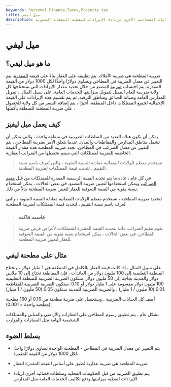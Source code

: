 ```yaml
---
keywords: Personal Finance,Taxes,Property tax
title: ميل ليفي
description: ضريبة المطحنة هي معدل ضريبة الممتلكات المقدرة الذي تستخدمه الحكومات المحلية والولايات القضائية الأخرى لزيادة الإيرادات لتغطية النفقات السنوية.
---
```


# ميل ليفي
## ما هو ميل ليفي؟

ضريبة المطحنة هي ضريبة الأملاك. يتم تطبيقه على العقار بناءً على قيمته [المقدرة](/assessedvalue). يتم التعبير عن معدل الضريبة في المطاحن ويساوي دولارًا واحدًا لكل 1000 دولار من القيمة المقدرة. يتم احتساب [ضريبة](/levy) المصنع من خلال تحديد مقدار الإيرادات التي ستحتاجها كل ولاية ضريبية للعام المقبل لتمويل ميزانيتها للخدمات العامة. على سبيل المثال ، تمويل المدارس العامة وصيانة الحدائق ومناطق الترفيه. ثم يتم تقسيم هذه الإيرادات على القيمة الإجمالية لجميع الممتلكات داخل المنطقة. أخيرًا ، يتم إضافة السعر من كل ولاية للحصول على ضريبة المطحنة للمنطقة بأكملها .

## كيف يعمل ميل ليفيز

يمكن أن يكون هناك العديد من السلطات الضريبية في منطقة واحدة ، والتي يمكن أن تشمل مناطق المدارس والمقاطعات والمدن. عندما يتعلق الأمر بضريبة المطاحن ، يتم التعبير عن معدل الضرائب في المطاحن. تحدد ضريبة المطحنة هذه مقدار القيمة الخاضعة للضريبة لممتلكاتك التي سيتم تحصيلها من الضرائب العقارية.

> تستخدم معظم الولايات القضائية معادلة النسبة المئوية ، والتي تُعرف باسم نسبة التقييم ، لتحديد قيمة الممتلكات لضريبة المطحنة.

>

في كل عام ، عادة ما يتم تحديد القيمة الرسمية المقدرة للممتلكات من قبل [مقيم الضرائب](/assessor) ويمكن استخدامها لتعيين ضريبة المصنع. في بعض الحالات ، يمكن استخدام نسبة مئوية من القيمة السوقية للعقار لتعيين ضريبة المطحنة بدلاً من ذلك.

لتحديد ضريبة المطحنة ، تستخدم معظم الولايات القضائية معادلة النسبة المئوية ، والتي تُعرف باسم نسبة التقييم ، لتحديد قيمة الممتلكات لضريبة المطحنة.

> ### فاست فاكت

> يقوم مقيم الضرائب عادة بتحديد القيمة المقدرة للممتلكات لأغراض فرض ضريبة المطاحن. في بعض الحالات ، يمكن استخدام نسبة مئوية من القيمة السوقية للعقار لتعيين ضريبة المطحنة.

>

## مثال على مطحنة ليفي

على سبيل المثال ، إذا كانت قيمة العقار بالكامل في المنطقة هي 1 مليار دولار ، وتحتاج المنطقة التعليمية إلى 100 مليون دولار من العائدات ، فإن المقاطعة تحتاج إلى 10 ملايين دولار والمدينة بحاجة إلى 50 مليون دولار. ستكون الضريبة الضريبية للمنطقة التعليمية 100 مليون دولار مقسومة على 1 مليار دولار أو 0.10. ستكون الضريبة الضريبية للمقاطعة 0.01 (10 مليون / 1 مليار) ، والضريبة الضريبية للمدينة ستكون 0.05 (50 مليون / 1 مليار).

أضف كل الجبايات الضريبية ، وستحصل على ضريبة مطحنة من 0.16 أو 160 مطحنة (مطحنة واحدة = 0.001).

بشكل عام ، يتم تطبيق رسوم المطاحن على العقارات والأراضي والمباني والممتلكات الشخصية الهامة مثل السيارات والقوارب.

## يسلط الضوء

- يتم التعبير عن معدل الضريبة في المطاحن - المطحنة الواحدة تساوي دولارًا واحدًا لكل 1000 دولار من القيمة المقدرة.

- ضريبة المطحنة هي ضريبة عقارية تُطبق على أساس القيمة المقدرة للعقار.

- يتم تطبيق الضريبة من قبل الحكومات المحلية وسلطات قضائية أخرى لزيادة الإيرادات لتغطية ميزانيتها ودفع تكاليف الخدمات العامة مثل المدارس.

